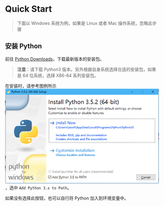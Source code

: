 # Quick Start

> 下面以 Windows 系统为例，如果是 Linux 或者 Mac 操作系统，忽略此步骤

## 安装 Python

前往 [Python Downloads](https://www.python.org/downloads/windows/)，下载最新版本的安装包。

> **注意**：请下载 Python3 版本。另外根据自身系统选择合适的安装包，如果是 64 位系统，选择 X86-64 系列安装包。

在安装时，请参考图例所示 ![install](_materials/install.png) ，选中 `Add Python 3.x to Path`。

如果没有选择此按钮，也可以自行将 Python 加入到环境变量中。